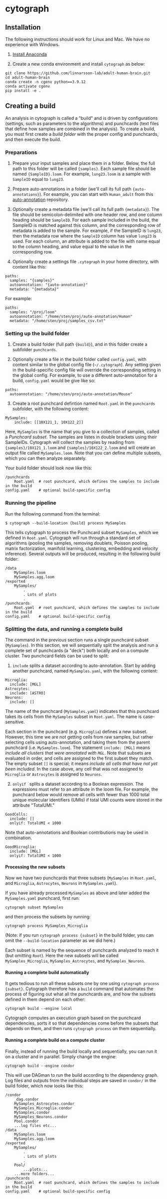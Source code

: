 
# cytograph

## Installation

The following instructions should work for Linux and Mac. We have no 
experience with Windows.

1. [Install Anaconda](https://www.continuum.io/downloads)

2. Create a new conda environment and install `cytograph` as below:

```
git clone https://github.com/linnarsson-lab/adult-human-brain.git
cd adult-human-brain
conda create -n cgenv python==3.9.12
conda activate cgenv
pip install -e .
```

## Creating a build

An analysis in cytograph is called a "build" and is driven by configurations (settings, such as parameters to the algorithms) and punchcards (text files that define how samples are combined in the analysis). To create a build, you must first create a
*build folder* with the proper config and punchcards, and then execute the build. 

### Preparations

1. Prepare your input samples and place them in a folder. Below, the full path to this folder will be called `{samples}`. Each sample file should be named `{SampleID}.loom`. For example, `lung23.loom` is a sample with `SampleID` equal to `lung23`.

2. Prepare auto-annotations in a folder (we'll call its full path `{auto-annotations}`). For example, you can start with `Human_adult` from this [auto-annotation](https://github.com/linnarsson-lab/auto-annotation-ah) repository.

3. Optionally create a metadata file (we'll call its full path `{metadata}`). The file should be semicolon-delimited with one header row, and one column heading should be `SampleID`. For each sample included in the build, the SampleID is matched against this column, and the corresponding row of metadata is added to the sample. For example, if the SampleID is `lung23`, then the metadata row where the `SampleID` column has value `lung23` is used. For each column, an attribute is added to the file with name equal to the column heading, and value equal to the value in the corresponding row. 

4. Optionally create a settings file `.cytograph` in your home directory, with content like this:

```
paths:
  samples: "{samples}"
  autoannotation: "{auto-annotation}"
  metadata: "{metadata}"
```

For example:

```
paths:
  samples: "/proj/loom"
  autoannotation: "/home/sten/proj/auto-annotation/Human"
  metadata: "/home/sten/proj/samples_csv.txt"
```

### Setting up the build folder

1. Create a build folder (full path `{build}`), and in this folder create a subfolder `punchcards`. 

2. Optionally create a file in the build folder called `config.yaml`, with content similar to the global config file (`~/.cytograph`). Any setting given in the build-specific config file will override the corresponding
    setting in the global config. For example, to use a different auto-annotation for a build, `config.yaml` would be give like so:

```
paths:
  autoannotation: "/home/sten/proj/auto-annotation/Mouse"
```

3. Create a root punchcard defintion named `Root.yaml` in the `punchcards` subfolder, with the following content:

```
MySamples:
    include: [[10X121_1, 10X122_2]]
```

Here, `MySamples` is the name that you give to a collection of samples, called a *Punchcard subset*. The samples are listes in double brackets using their SampleIDs. Cytograph will collect the samples by reading from `{samples}/10X121_1.loom` and `{samples}/10X122_2.loom`
and will create an output file called `MySamples.loom`. Note that you can define multiple subsets, which you can then analyze separately.

Your build folder should look now like this:

```
/punchcards
    Root.yaml  # root punchcard, which defines the samples to include in the build
config.yaml    # optional build-specific config
```

### Running the pipeline

Run the following command from the terminal:

```
$ cytograph --build-location {build} process MySamples
```

This tells cytograph to process the Punchcard subset `MySamples`, which we defined in `Root.yaml`. Cytograph will run through a standard set of algorithms (pooling the samples, removing doublets,
Poisson pooling, matrix factorization, manifold learning, clustering, embedding and velocity inference). Several outputs will be produced, resulting in the following build folder:

```
/data
    MySamples.loom
    MySamples.agg.loom
/exported
    MySamples/
        .
        . Lots of plots
        .
/punchcards
    Root.yaml  # root punchcard, which defines the samples to include in the build
config.yaml    # optional build-specific config

```


### Splitting the data, and running a complete build

The command in the previous section runs a single punchcard subset (`MySamples`). In this section, we will sequentially split the analysis and run a complete set of punchcards (a "deck") both locally and on a compute cluster. Two punchcard fields can be used to split:

1. `include` splits a dataset according to auto-annotation. Start by adding another punchcard, named `MySamples.yaml`, with the following content:

```
Microglia:
  include: [MGL]
Astrocytes:
  include: [ASTRO]
Neurons:
  include: []
```

The name of the punchcard (`MySamples.yaml`) indicates that this punchcard takes its cells from the `MySamples` subset in `Root.yaml`. The name is case-sensitive.

Each section in the punchcard (e.g. `Microglia`) defines a new subset. However, this time we are not getting cells from raw samples, but rather selecting cells using auto-annotation, and taking them from the parent punchcard (i.e. `MySamples.loom`). The statement `include: [MGL]` means *include all clusters that were annotated with `MGL`*. 
Note that subsets are evaluated in order, and cells are assigned to the first subset they match. The empty subset `[]` is special; it means 
*include all cells that have not yet been included*. In the case above, any cell that was not assigned to `Microglia` or `Astrocytes` is assigned to `Neurons`.

2. `onlyif ` splits a dataset according to a Boolean expression. The expressions must refer to an attribute in the loom file. For example, the punchcard below would remove all cells with fewer than 1000 total unique molecular identifiers (UMIs) if total UMI counts were stored in the attribute "TotalUMI." 

```
GoodCells:
  include: []
  onlyif: TotalUMI < 1000
```

Note that auto-annotations and Boolean contributions may be used in combination. 

```
GoodMicroglia:
  include: [MGL]
  onlyif: TotalUMI < 1000
```

#### Processing the new subsets

Now we have two punchcards that three subsets (`MySamples` in `Root.yaml`, and `Microglia`, `Astrocytes`, `Neurons` in `MySamples.yaml`). 

If you have already processed `MySamples` as above and later added the `MySamples.yaml` punchcard, first run:

```
cytograph subset MySamples
```

and then process the subsets by running:

```
cytograph process MySamples_Microglia
```

(Note: if you run `cytograph process {subset}` in the build folder, you can omit the `--build-location` parameter as we did here.)

Each subset is named by the sequence of punchcards analyzed to reach it (but 
omitting `Root`). Here the new subsets will be called `MySamples_Microglia`, `MySamples_Astrocytes`, and `MySamples_Neurons`.

#### Running a complete build automatically

It gets tedious to run all these subsets one by one using `cytograph process {subset}`. Cytograph therefore has a `build`
command that automates the process of figuring out what all the punchcards are, and how the subsets defined in them depend on each other:

```
cytograph build --engine local
```

Cytograph computes an execution graph based on the punchcard dependencies, sorts it so that dependencies come before the
subsets that depends on them, and then runs `cytograph process` on them sequentially.

#### Running a complete build on a compute cluster

Finally, instead of running the build locally and sequentially, you can run it on a cluster and in parallel. Simply change
the engine:

```
cytograph build --engine condor
```

This will use DAGman to run the build according to the dependency graph. Log files and outputs from the individual steps
are saved in `condor/` in the build folder, which now looks like this:

```
/condor
    _dag.condor
    MySamples_Astrocytes.condor
    MySamples_Microglia.condor
    MySamples.condor
    MySamples_Neurons.condor
    Pool.condor
    ...log files etc...
/data
    MySamples.loom
    MySamples.agg.loom
/exported
    MySamples/
        .
        . Lots of plots
        .
    Pool/
        ...plots...
    ...more folders...
/punchcards
    Root.yaml  # root punchcard, which defines the samples to include in the build
config.yaml    # optional build-specific config
```


